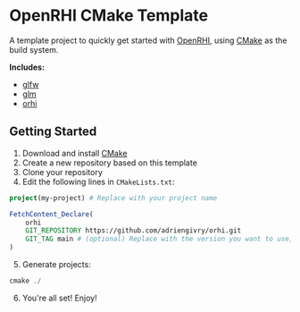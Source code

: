 # OpenRHI CMake Template

A template project to quickly get started with [OpenRHI](https://github.com/adriengivry/orhi), using [CMake](https://cmake.org) as the build system.

**Includes:**
- [glfw](https://github.com/glfw/glfw)
- [glm](https://github.com/g-truc/glm)
- [orhi](https://github.com/adriengivry/orhi)

## Getting Started
1. Download and install [CMake](https://cmake.org/download/)
2. Create a new repository based on this template
3. Clone your repository
4. Edit the following lines in `CMakeLists.txt`:
```cmake
project(my-project) # Replace with your project name

FetchContent_Declare(
    orhi
    GIT_REPOSITORY https://github.com/adriengivry/orhi.git
    GIT_TAG main # (optional) Replace with the version you want to use, e.g. v0.1.0
)
```
5. Generate projects:
```powershell
cmake ./
```
6. You're all set! Enjoy!
